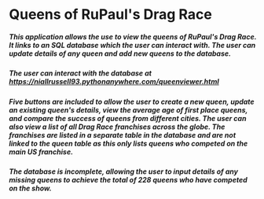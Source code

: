 # Queens of RuPaul's Drag Race

##### This application allows the use to view the queens of RuPaul's Drag Race. It links to an SQL database which the user can interact with. The user can update details of any queen and add new queens to the database.

##### The user can interact with the database at https://niallrussell93.pythonanywhere.com/queenviewer.html

##### Five buttons are included to allow the user to create a new queen, update an existing queen's details, view the average age of first place queens, and compare the success of queens from different cities. The user can also view a list of all Drag Race franchises across the globe. The franchises are listed in a separate table in the database and are not linked to the queen table as this only lists queens who competed on the main US franchise. 

##### The database is incomplete, allowing the user to input details of any missing queens to achieve the total of 228 queens who have competed on the show. 